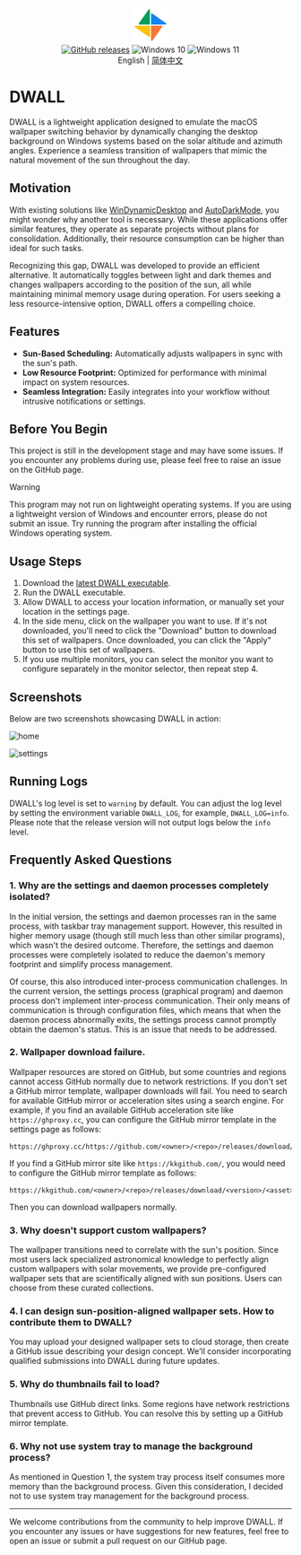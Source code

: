 <p align="center">
<img height="64" width="64" src="./src-tauri/icons/128x128.png" />
<br/>
<a href="https://github.com/dwall-rs/dwall/releases/latest"><img src="https://img.shields.io/github/downloads/dwall-rs/dwall/total.svg?style=flat-square" alt="GitHub releases"/></a>
<img src="https://img.shields.io/badge/Windows%2010-%230079d5.svg?style=for-the-badge&logo=Windows%2010&logoColor=white)" alt="Windows 10" height="20" />
<img src="https://img.shields.io/badge/Windows%2011-%230079d5.svg?style=for-the-badge&logo=Windows%2011&logoColor=white)" alt="Windows 11" height="20" />
<br/>
English | <a href="./README.zh-CN.md">简体中文</a>
</p>

# DWALL

DWALL is a lightweight application designed to emulate the macOS wallpaper switching behavior by dynamically changing the desktop background on Windows systems based on the solar altitude and azimuth angles. Experience a seamless transition of wallpapers that mimic the natural movement of the sun throughout the day.

## Motivation

With existing solutions like [WinDynamicDesktop](https://github.com/t1m0thyj/WinDynamicDesktop) and [AutoDarkMode](https://github.com/AutoDarkMode/Windows-Auto-Night-Mode), you might wonder why another tool is necessary. While these applications offer similar features, they operate as separate projects without plans for consolidation. Additionally, their resource consumption can be higher than ideal for such tasks.

Recognizing this gap, DWALL was developed to provide an efficient alternative. It automatically toggles between light and dark themes and changes wallpapers according to the position of the sun, all while maintaining minimal memory usage during operation. For users seeking a less resource-intensive option, DWALL offers a compelling choice.

## Features

- **Sun-Based Scheduling:** Automatically adjusts wallpapers in sync with the sun's path.
- **Low Resource Footprint:** Optimized for performance with minimal impact on system resources.
- **Seamless Integration:** Easily integrates into your workflow without intrusive notifications or settings.

## Before You Begin

This project is still in the development stage and may have some issues. If you encounter any problems during use, please feel free to raise an issue on the GitHub page.

> [!WARNING]  
> This program may not run on lightweight operating systems. If you are using a lightweight version of Windows and encounter errors, please do not submit an issue. Try running the program after installing the official Windows operating system.

## Usage Steps

1. Download the [latest DWALL executable](https://github.com/dwall-rs/dwall/releases/latest).
2. Run the DWALL executable.
3. Allow DWALL to access your location information, or manually set your location in the settings page.
4. In the side menu, click on the wallpaper you want to use. If it's not downloaded, you'll need to click the "Download" button to download this set of wallpapers. Once downloaded, you can click the "Apply" button to use this set of wallpapers.
5. If you use multiple monitors, you can select the monitor you want to configure separately in the monitor selector, then repeat step 4.

## Screenshots

Below are two screenshots showcasing DWALL in action:

![home](images/home.avif)

![settings](images/settings.avif)

## Running Logs

DWALL's log level is set to `warning` by default. You can adjust the log level by setting the environment variable `DWALL_LOG`, for example, `DWALL_LOG=info`. Please note that the release version will not output logs below the `info` level.

## Frequently Asked Questions

### 1. Why are the settings and daemon processes completely isolated?

In the initial version, the settings and daemon processes ran in the same process, with taskbar tray management support. However, this resulted in higher memory usage (though still much less than other similar programs), which wasn't the desired outcome. Therefore, the settings and daemon processes were completely isolated to reduce the daemon's memory footprint and simplify process management.

Of course, this also introduced inter-process communication challenges. In the current version, the settings process (graphical program) and daemon process don't implement inter-process communication. Their only means of communication is through configuration files, which means that when the daemon process abnormally exits, the settings process cannot promptly obtain the daemon's status. This is an issue that needs to be addressed.

### 2. Wallpaper download failure.

Wallpaper resources are stored on GitHub, but some countries and regions cannot access GitHub normally due to network restrictions. If you don't set a GitHub mirror template, wallpaper downloads will fail. You need to search for available GitHub mirror or acceleration sites using a search engine. For example, if you find an available GitHub acceleration site like `https://ghproxy.cc`, you can configure the GitHub mirror template in the settings page as follows:

```
https://ghproxy.cc/https://github.com/<owner>/<repo>/releases/download/<version>/<asset>
```

If you find a GitHub mirror site like `https://kkgithub.com/`, you would need to configure the GitHub mirror template as follows:

```
https://kkgithub.com/<owner>/<repo>/releases/download/<version>/<asset>
```

Then you can download wallpapers normally.

### 3. Why doesn't support custom wallpapers?

The wallpaper transitions need to correlate with the sun's position. Since most users lack specialized astronomical knowledge to perfectly align custom wallpapers with solar movements, we provide pre-configured wallpaper sets that are scientifically aligned with sun positions. Users can choose from these curated collections.

### 4. I can design sun-position-aligned wallpaper sets. How to contribute them to DWALL?

You may upload your designed wallpaper sets to cloud storage, then create a GitHub issue describing your design concept. We'll consider incorporating qualified submissions into DWALL during future updates.

### 5. Why do thumbnails fail to load?

Thumbnails use GitHub direct links. Some regions have network restrictions that prevent access to GitHub. You can resolve this by setting up a GitHub mirror template.

### 6. Why not use system tray to manage the background process?

As mentioned in Question 1, the system tray process itself consumes more memory than the background process. Given this consideration, I decided not to use system tray management for the background process.

---

We welcome contributions from the community to help improve DWALL. If you encounter any issues or have suggestions for new features, feel free to open an issue or submit a pull request on our GitHub page.
